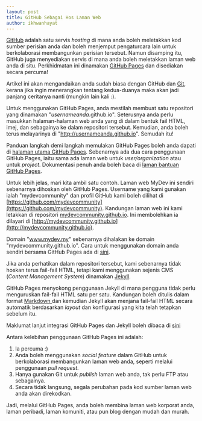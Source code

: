 ```yaml
---
layout: post
title: GitHub Sebagai Hos Laman Web
author: ikhwanhayat
---
```


[GitHub](https://github.com) adalah satu servis _hosting_ di mana anda boleh meletakkan kod sumber perisian anda dan boleh menjemput pengaturcara lain untuk berkolaborasi membangunkan perisian tersebut. Namun disamping itu, GitHub juga menyediakan servis di mana anda boleh meletakkan laman web anda di situ. Perkhidmatan ini dinamakan [GitHub Pages](https://pages.github.com) dan disediakan secara percuma!

<!--more-->

Artikel ini akan mengandaikan anda sudah biasa dengan GitHub dan [Git](http://git-scm.com), kerana jika ingin menerangkan tentang kedua-duanya maka akan jadi panjang ceritanya nanti (mungkin lain kali :).

Untuk menggunakan GitHub Pages, anda mestilah membuat satu repositori yang dinamakan "_usernameanda_.github.io". Seterusnya anda perlu masukkan halaman-halaman web anda yang di dalam bentuk fail HTML, imej, dan sebagainya ke dalam repositori tersebut. Kemudian, anda boleh terus melayarinya di "http://usernameanda.github.io". Semudah itu!

Panduan langkah demi langkah memulakan GitHub Pages boleh anda dapati di [halaman utama GitHub Pages](https://pages.github.com/). Sebenarnya ada dua cara penggunaan GitHub Pages, iaitu sama ada laman web untuk _user/organization_ atau untuk _project_. Dokumentasi penuh anda boleh baca di [laman bantuan GitHub Pages](https://help.github.com/categories/github-pages-basics/).

Untuk lebih jelas, mari kita ambil satu contoh. Laman web MyDev ini sendiri sebenarnya dihoskan oleh GitHub Pages. Username yang kami gunakan ialah "mydevcommunity" dan profil GitHub kami boleh dilihat di [https://github.com/mydevcommunity](https://github.com/mydevcommunity). Kandungan laman web ini kami letakkan di repositori [mydevcommunity.github.io](https://github.com/mydevcommunity/mydevcommunity.github.io). Ini membolehkan ia dilayari di [http://mydevcommunity.github.io](http://mydevcommunity.github.io). 

Domain "www.mydev.my" sebenarnya dihalakan ke domain "mydevcommunity.github.io". Cara untuk menggunakan domain anda sendiri bersama GitHub Pages ada di [sini](https://help.github.com/articles/about-custom-domains-for-github-pages-sites/).

Jika anda perhatikan dalam repositori tersebut, kami sebenarnya tidak hoskan terus fail-fail HTML, tetapi kami menggunakan sejenis CMS (_Content Management System_) dinamakan [Jekyll](http://jekyllrb.com).

GitHub Pages menyokong penggunaan Jekyll di mana pengguna tidak perlu menguruskan fail-fail HTML satu per satu. Kandungan boleh ditulis dalam format [Markdown ](http://daringfireball.net/projects/markdown/) dan kemudian Jekyll akan menjana fail-fail HTML secara automatik berdasarkan _layout_ dan konfigurasi yang kita telah tetapkan sebelum itu.

Maklumat lanjut integrasi GitHub Pages dan Jekyll boleh dibaca di [sini](https://help.github.com/articles/using-jekyll-with-pages/)

Antara kelebihan penggunaan GitHub Pages ini adalah:

1. Ia percuma :)
1. Anda boleh menggunakan _social feature_ dalam GitHub untuk berkolaborasi membangunkan laman web anda, seperti melalui penggunaan _pull request_.
1. Hanya gunakan Git untuk _publish_ laman web anda, tak perlu FTP atau sebagainya.
1. Secara tidak langsung, segala perubahan pada kod sumber laman web anda akan direkodkan.

Jadi, melalui GitHub Pages, anda boleh membina laman web korporat anda, laman peribadi, laman komuniti, atau pun blog dengan mudah dan murah.